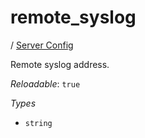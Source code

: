 # remote_syslog

/ [Server Config](/ref/config/index.md) 

Remote syslog address.

*Reloadable*: `true`

*Types*

- `string`


